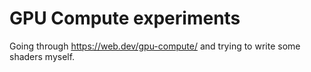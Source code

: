 # GPU Compute experiments

Going through https://web.dev/gpu-compute/ and trying to write some shaders myself.
